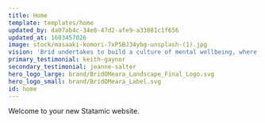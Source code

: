 ```yaml
---
title: Home
template: templates/home
updated_by: da07ab4c-34e8-47d2-afe9-a33081c1f656
updated_at: 1603457026
image: stock/masaaki-komori-7xP5BJ34ybg-unsplash-(1).jpg
vision: 'Bríd undertakes to build a culture of mental wellbeing, where people are empowered through knowledge and awareness to protect and promote mental health and wellbeing, removing stigma of mental illness.'
primary_testimonial: keith-gaynor
secondary_testimonial: jeanne-salter
hero_logo_large: brand/BridOMeara_Landscape_Final_Logo.svg
hero_logo_small: brand/BridOMeara_Label.svg
id: home
---
```

Welcome to your new Statamic website.
